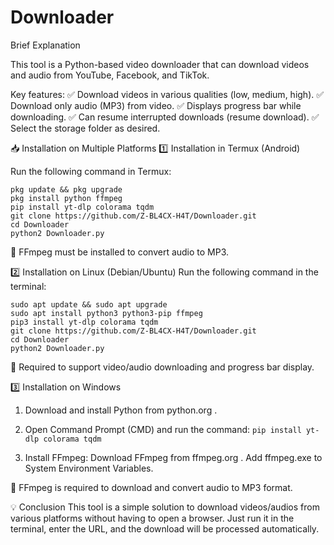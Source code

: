 # Downloader

Brief Explanation

This tool is a Python-based video downloader that can download videos and audio from YouTube, Facebook, and TikTok.

Key features:
✅ Download videos in various qualities (low, medium, high).
✅ Download only audio (MP3) from video.
✅ Displays progress bar while downloading.
✅ Can resume interrupted downloads (resume download).
✅ Select the storage folder as desired.

📥 Installation on Multiple Platforms
1️⃣ Installation in Termux (Android)

Run the following command in Termux:
```
pkg update && pkg upgrade
pkg install python ffmpeg
pip install yt-dlp colorama tqdm
git clone https://github.com/Z-BL4CX-H4T/Downloader.git
cd Downloader
python2 Downloader.py
```
📌 FFmpeg must be installed to convert audio to MP3.

2️⃣ Installation on Linux (Debian/Ubuntu)
Run the following command in the terminal:
```
sudo apt update && sudo apt upgrade
sudo apt install python3 python3-pip ffmpeg
pip3 install yt-dlp colorama tqdm
git clone https://github.com/Z-BL4CX-H4T/Downloader.git
cd Downloader
python2 Downloader.py
```
📌 Required to support video/audio downloading and progress bar display.

3️⃣ Installation on Windows
1. Download and install Python from python.org .

2. Open Command Prompt (CMD) and run the command:
```pip install yt-dlp colorama tqdm```

4. Install FFmpeg:
Download FFmpeg from ffmpeg.org .
Add ffmpeg.exe to System Environment Variables.

📌 FFmpeg is required to download and convert audio to MP3 format.

💡 Conclusion
This tool is a simple solution to download videos/audios from various platforms without having to open a browser. Just run it in the terminal, enter the URL, and the download will be processed automatically.
